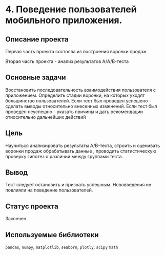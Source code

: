 # 4. Поведение пользователей мобильного приложения.

## Описание проекта
Первая часть проекта состояла из построения воронки продаж

Вторая часть проекта - анализ результатов A/А/B-теста

## Основные задачи
Восстановить последовательность взаимодействия пользователя с приложением. Определить стадии воронки, на которых уходят большинство пользователей.
Если тест был проведен успешено - сделать выводы относительно внесенных изменений.
Если тест был проведен неуспешно - указать причины и дать рекомендации относительно дальнейших действий
## Цель

Научиться анализировать результаты A/B-теста, строить и оценивать воронки продаж обрабатывать данные , проводить статистическую проверку гипотез о различии между группами теста.

## Вывод

Тест следует остановить и признать успешным. Нововведения не повлияли на поведение пользователей.
## Статус проекта

Закончен

## Используемые библиотеки

<code>pandas</code>, <code>numpy</code>, <code>matplotlib</code>, <code>seaborn</code>, <code>plotly</code>, <code>scipy</code> <code>math</code>


